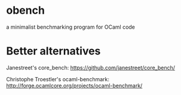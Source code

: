 obench
======

a minimalist benchmarking program for OCaml code

Better alternatives
===================

Janestreet's core_bench: https://github.com/janestreet/core_bench/

Christophe Troestler's ocaml-benchmark: http://forge.ocamlcore.org/projects/ocaml-benchmark/
